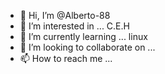 - 👋 Hi, I’m @Alberto-88
- 👀 I’m interested in ... C.E.H
- 🌱 I’m currently learning ... linux
- 💞️ I’m looking to collaborate on ...
- 📫 How to reach me ...

<!---
Alberto-88/Alberto-88 is a ✨ special ✨ repository because its `README.md` (this file) appears on your GitHub profile.
You can click the Preview link to take a look at your changes.
--->
